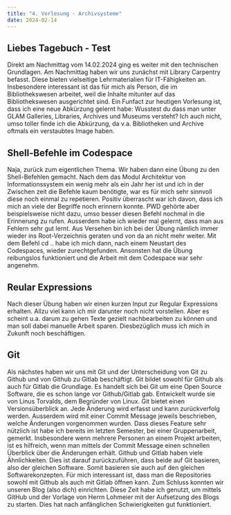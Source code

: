 ```yaml
---
title: "4. Vorlesung - Archivsysteme"
date: 2024-02-14
---
```


## Liebes Tagebuch - Test
Direkt am Nachmittag vom 14.02.2024 ging es weiter mit den technischen Grundlagen. Am Nachmittag haben wir uns zunächst mit Library Carpentry befasst. Diese bieten vielseitige Lehrmaterialien für IT-Fähigkeiten an. Insbesondere interessant ist das für mich als Person, die im Bibliothekswesen arbeitet, weil die Inhalte mitunter auf das Bibliothekswesen ausgerichtet sind. Ein Funfact zur heutigen Vorlesung ist, dass ich eine neue Abkürzung gelernt habe: Wusstest du dass man unter GLAM Galleries, Libraries, Archives und Museums versteht? Ich auch nicht, umso toller finde ich die Abkürzung, da v.a. Bibliotheken und Archive oftmals ein verstaubtes Image haben. 
## Shell-Befehle im Codespace
Naja, zurück zum eigentlichen Thema. Wir haben dann eine Übung zu den Shell-Befehlen gemacht. Nach dem das Modul Architektur von Informationssystem ein wenig mehr als ein Jahr her ist und ich in der Zwischen zeit die Befehle kaum benötigte, war es für mich sehr sinnvoll diese noch einmal zu repetieren. Positiv überrascht war ich davon, dass ich mich an viele der Begriffe noch erinnern konnte. PWD gehörte aber beispielsweise nicht dazu, umso besser diesen Befehl nochmal in die Erinnerung zu rufen. Ausserdem habe ich wieder mal gelernt, dass man aus Fehlern sehr gut lernt. Aus Versehen bin ich bei der Übung nämlich immer wieder ins Root-Verzeichnis geraten und von da an nicht mehr weiter. Mit dem Befehl cd .. habe ich mich dann, nach einem Neustart des Codespaces, wieder zurechtgefunden. Ansonsten hat die Übung reibungslos funktioniert und die Arbeit mit dem Codespace war sehr angenehm.
## Reular Expressions
Nach dieser Übung haben wir einen kurzen Input zur Regular Expressions erhalten. Allzu viel kann ich mir darunter noch nicht vorstellen. Aber es scheint u.a. darum zu gehen Texte gezielt nachbearbeiten zu können und man soll dabei manuelle Arbeit sparen. Diesbezüglich muss ich mich in Zukunft noch beschäftigen. 

## Git
Als nächstes haben wir uns mit Git und der Unterscheidung von Git zu Github und von Github zu Gitlab beschäftigt. Git bildet sowohl für Github als auch für Gitlab die Grundlage. Es handelt sich bei Git um eine Open Source Software, die es schon lange vor Github/Gitlab gab. Entwickelt wurde sie von Linus Torvalds, dem Begründer von Linux. Git bietet einen Versionsüberblick an. Jede Änderung wird erfasst und kann zurückverfolg werden. Ausserdem wird mit einer Commit Message jeweils beschrieben, welche Änderungen vorgenommen wurden. Dass dieses Feature sehr nützlich ist habe ich bereits im letzten Semester, bei einer Gruppenarbeit, gemerkt. Insbesondere wenn mehrere Personen an einem Projekt arbeiten, ist es hilfreich, wenn man mittels der Commit Message einen schnellen Überblick über die Änderungen erhält.
Github und Gitlab haben viele Ähnlichkeiten. Dies ist darauf zurückzuführen, dass beide auf Git basieren, also der gleichen Software. Somit basieren sie auch auf den gleichen Softwarekonzepten. Für mich interessant ist, dass man die Repositories sowohl mit Github als auch mit Gitlab öffnen kann.
Zum Schluss konnten wir unseren Blog (also dich) einrichten. Diese Zeit habe ich genutzt, um mittels GitHub und der Vorlage von Herrn Lohmeier mit der Aufsetzung des Blogs zu starten. Dies hat nach anfänglichen Schwierigkeiten gut funktioniert. 
